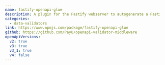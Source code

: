 ```yaml
---
name: fastify-openapi-glue
description: A plugin for the Fastify webserver to autogenerate a Fastify configuration based on a OpenApi description.
categories:
  - data-validators
link: https://www.npmjs.com/package/fastify-openapi-glue
github: https://github.com/PayU/openapi-validator-middleware
openApiVersions:
  v2: true
  v3: true
  v3_1: true
  v4: false
---
```

